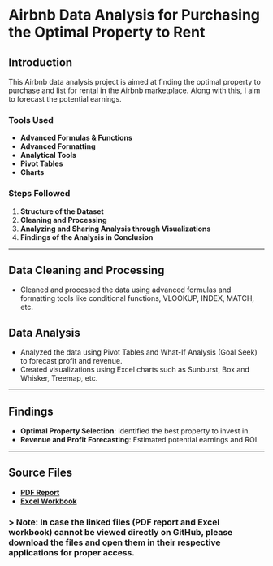 # Airbnb Data Analysis for Purchasing the Optimal Property to Rent  

## Introduction  
This Airbnb data analysis project is aimed at finding the optimal property to purchase and list for rental in the Airbnb marketplace. Along with this, I aim to forecast the  potential earnings.  

### Tools Used  
- **Advanced Formulas & Functions**  
- **Advanced Formatting**  
- **Analytical Tools**  
- **Pivot Tables**  
- **Charts**  

### Steps Followed  
1. **Structure of the Dataset**  
2. **Cleaning and Processing**  
3. **Analyzing and Sharing Analysis through Visualizations**  
4. **Findings of the Analysis in Conclusion**  

---

## Data Cleaning and Processing  
- Cleaned and processed the data using advanced formulas and formatting tools like conditional functions, VLOOKUP, INDEX, MATCH, etc.  

## Data Analysis  
- Analyzed the data using Pivot Tables and What-If Analysis (Goal Seek) to forecast profit and revenue.  
- Created visualizations using Excel charts such as Sunburst, Box and Whisker, Treemap, etc.  

---

## Findings  
- **Optimal Property Selection**: Identified the best property to invest in.  
- **Revenue and Profit Forecasting**: Estimated potential earnings and ROI.  

---

## Source  Files  
- [**PDF Report**](https://github.com/arunkumarsp-ds/Airbnb-data-analysis-using-Advanced-excel/blob/main/(pdf)Airbnb%20%20Data%20Analysis%20Using%20%20Advanced%20Excel%20Report.pdf)  
- [**Excel Workbook**](https://github.com/arunkumarsp-ds/Airbnb-data-analysis-using-Advanced-excel/blob/main/Airbnb%20data%20analysis%20project%20excel%20workbook.xlsx)  

### > **Note:** In case the linked files (PDF report and Excel workbook) cannot be viewed directly on GitHub, please download the files and open them in their respective applications for proper access.


